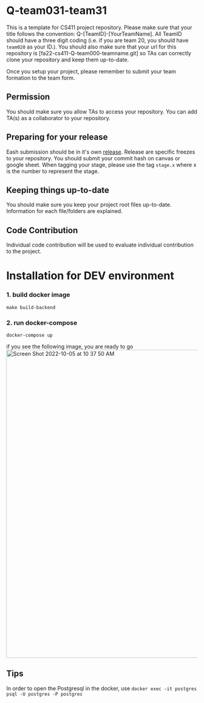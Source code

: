 # Q-team031-team31

This is a template for CS411 project repository. Please make sure that your title follows the convention: Q-[TeamID]-[YourTeamName]. All TeamID should have a three digit coding (i.e. if you are team 20, you should have `team020` as your ID.). You should also make sure that your url for this repository is [fa22-cs411-Q-team000-teamname.git] so TAs can correctly clone your repository and keep them up-to-date.

Once you setup your project, please remember to submit your team formation to the team form.

## Permission

You should make sure you allow TAs to access your repository. You can add TA(s) as a collaborator to your repository.

## Preparing for your release

Eash submission should be in it's own [release](https://docs.github.com/en/repositories/releasing-projects-on-github/about-releases). Release are specific freezes to your repository. You should submit your commit hash on canvas or google sheet. When tagging your stage, please use the tag `stage.x` where x is the number to represent the stage.

## Keeping things up-to-date

You should make sure you keep your project root files up-to-date. Information for each file/folders are explained.

## Code Contribution

Individual code contribution will be used to evaluate individual contribution to the project.


# Installation for DEV environment
### 1. build docker image
`make build-backend`

### 2. run docker-compose
`docker-compose up`

if you see the following image, you are ready to go
<img width="812" alt="Screen Shot 2022-10-05 at 10 37 50 AM" src="https://user-images.githubusercontent.com/103418311/194102191-cd2c3c82-f965-412a-bcb7-faaa1f449a1e.png">


## Tips
In order to open the Postgresql in the docker, use
`docker exec -it postgres psql -U postgres -P postgres`


